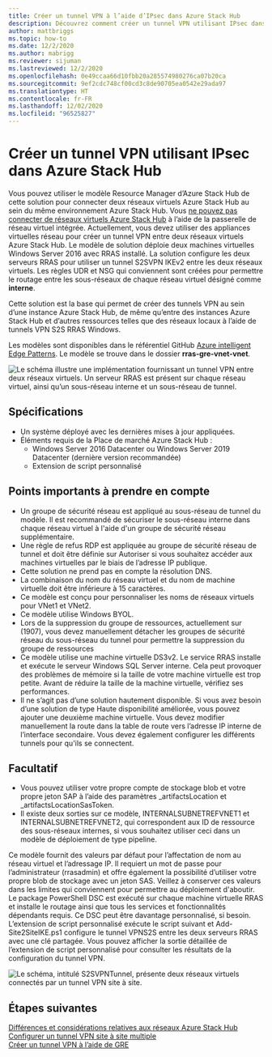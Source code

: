 ```yaml
---
title: Créer un tunnel VPN à l’aide d’IPsec dans Azure Stack Hub
description: Découvrez comment créer un tunnel VPN utilisant IPsec dans Azure Stack Hub.
author: mattbriggs
ms.topic: how-to
ms.date: 12/2/2020
ms.author: mabrigg
ms.reviewer: sijuman
ms.lastreviewed: 12/2/2020
ms.openlocfilehash: 0e49ccaa66d10fbb20a285574980276ca07b20ca
ms.sourcegitcommit: 9ef2cdc748cf00cd3c8de90705ea0542e29ada97
ms.translationtype: HT
ms.contentlocale: fr-FR
ms.lasthandoff: 12/02/2020
ms.locfileid: "96525827"
---
```

# <a name="how-to-create-a-vpn-tunnel-using-ipsec--in-azure-stack-hub"></a>Créer un tunnel VPN utilisant IPsec dans Azure Stack Hub

Vous pouvez utiliser le modèle Resource Manager d’Azure Stack Hub de cette solution pour connecter deux réseaux virtuels Azure Stack Hub au sein du même environnement Azure Stack Hub. Vous [ne pouvez pas connecter de réseaux virtuels Azure Stack Hub](./azure-stack-network-differences.md) à l’aide de la passerelle de réseau virtuel intégrée. Actuellement, vous devez utiliser des appliances virtuelles réseau pour créer un tunnel VPN entre deux réseaux virtuels Azure Stack Hub. Le modèle de solution déploie deux machines virtuelles Windows Server 2016 avec RRAS installé. La solution configure les deux serveurs RRAS pour utiliser un tunnel S2SVPN IKEv2 entre les deux réseaux virtuels. Les règles UDR et NSG qui conviennent sont créées pour permettre le routage entre les sous-réseaux de chaque réseau virtuel désigné comme **interne**. 

Cette solution est la base qui permet de créer des tunnels VPN au sein d’une instance Azure Stack Hub, de même qu’entre des instances Azure Stack Hub et d’autres ressources telles que des réseaux locaux à l’aide de tunnels VPN S2S RRAS Windows.

Les modèles sont disponibles dans le référentiel GitHub [Azure intelligent Edge Patterns](https://github.com/Azure-Samples/azure-intelligent-edge-patterns). Le modèle se trouve dans le dossier **rras-gre-vnet-vnet**. 

![Le schéma illustre une implémentation fournissant un tunnel VPN entre deux réseaux virtuels. Un serveur RRAS est présent sur chaque réseau virtuel, ainsi qu’un sous-réseau interne et un sous-réseau de tunnel.](./media/azure-stack-network-howto-vpn-tunnel-ipsec/overview.png)

## <a name="requirements"></a>Spécifications

- Un système déployé avec les dernières mises à jour appliquées. 
- Éléments requis de la Place de marché Azure Stack Hub :
    -  Windows Server 2016 Datacenter ou Windows Server 2019 Datacenter (dernière version recommandée)
    -  Extension de script personnalisé

## <a name="things-to-consider"></a>Points importants à prendre en compte

- Un groupe de sécurité réseau est appliqué au sous-réseau de tunnel du modèle.  Il est recommandé de sécuriser le sous-réseau interne dans chaque réseau virtuel à l'aide d'un groupe de sécurité réseau supplémentaire.
- Une règle de refus RDP est appliquée au groupe de sécurité réseau de tunnel et doit être définie sur Autoriser si vous souhaitez accéder aux machines virtuelles par le biais de l’adresse IP publique.
- Cette solution ne prend pas en compte la résolution DNS.
- La combinaison du nom du réseau virtuel et du nom de machine virtuelle doit être inférieure à 15 caractères.
- Ce modèle est conçu pour personnaliser les noms de réseaux virtuels pour VNet1 et VNet2.
- Ce modèle utilise Windows BYOL.
- Lors de la suppression du groupe de ressources, actuellement sur (1907), vous devez manuellement détacher les groupes de sécurité réseau du sous-réseau du tunnel pour permettre la suppression du groupe de ressources
- Ce modèle utilise une machine virtuelle DS3v2.  Le service RRAS installe et exécute le serveur Windows SQL Server interne.  Cela peut provoquer des problèmes de mémoire si la taille de votre machine virtuelle est trop petite.  Avant de réduire la taille de la machine virtuelle, vérifiez ses performances.
- Il ne s’agit pas d’une solution hautement disponible.  Si vous avez besoin d’une solution de type Haute disponibilité améliorée, vous pouvez ajouter une deuxième machine virtuelle. Vous devez modifier manuellement la route dans la table de route vers l’adresse IP interne de l’interface secondaire.  Vous devez également configurer les différents tunnels pour qu'ils se connectent.

## <a name="optional"></a>Facultatif

- Vous pouvez utiliser votre propre compte de stockage blob et votre propre jeton SAP à l’aide des paramètres _artifactsLocation et _artifactsLocationSasToken.
- Il existe deux sorties sur ce modèle, INTERNALSUBNETREFVNET1 et INTERNALSUBNETREFVNET2, qui correspondent aux ID de ressource des sous-réseaux internes, si vous souhaitez utiliser ceci dans un modèle de déploiement de type pipeline.

Ce modèle fournit des valeurs par défaut pour l’affectation de nom au réseau virtuel et l’adressage IP.  Il requiert un mot de passe pour l’administrateur (rrasadmin) et offre également la possibilité d’utiliser votre propre blob de stockage avec un jeton SAS.  Veillez à conserver ces valeurs dans les limites qui conviennent pour permettre au déploiement d'aboutir.  Le package PowerShell DSC est exécuté sur chaque machine virtuelle RRAS et installe le routage ainsi que tous les services et fonctionnalités dépendants requis.  Ce DSC peut être davantage personnalisé, si besoin.  L’extension de script personnalisé exécute le script suivant et Add-Site2SiteIKE.ps1 configure le tunnel VPNS2S entre les deux serveurs RRAS avec une clé partagée.  Vous pouvez afficher la sortie détaillée de l’extension de script personnalisé pour consulter les résultats de la configuration du tunnel VPN.

![Le schéma, intitulé S2SVPNTunnel, présente deux réseaux virtuels connectés par un tunnel VPN site à site.](./media/azure-stack-network-howto-vpn-tunnel-ipsec/s2svpntunnel.svg)

## <a name="next-steps"></a>Étapes suivantes

[Différences et considérations relatives aux réseaux Azure Stack Hub](azure-stack-network-differences.md)  
[Configurer un tunnel VPN site à site multiple](network-howto-vpn-tunnel.md)  
[Créer un tunnel VPN à l’aide de GRE](network-howto-vpn-tunnel-gre.md)
